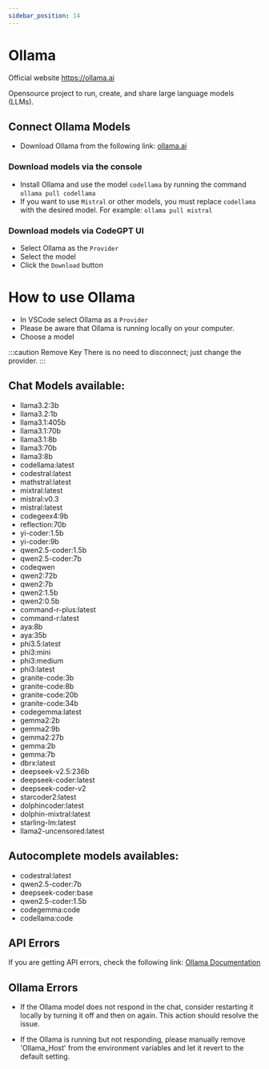 ```yaml
---
sidebar_position: 14
---
```


# Ollama

Official website https://ollama.ai

Opensource project to run, create, and share large language models (LLMs).
## Connect Ollama Models
- Download Ollama from the following link: [ollama.ai](https://ollama.ai/)

### Download models via the console
- Install Ollama and use the model `codellama` by running the command ```ollama pull codellama```
- If you want to use `Mistral` or other models, you must replace `codellama` with the desired model. For example: ```ollama pull mistral```

### Download models via CodeGPT UI
- Select Ollama as the `Provider`
- Select the model
- Click the `Download` button



# How to use Ollama

- In VSCode select Ollama as a `Provider`
- Please be aware that Ollama is running locally on your computer.
- Choose a model



:::caution Remove Key 
There is no need to disconnect; just change the provider.
:::
  
## Chat Models available:
- llama3.2:3b
- llama3.2:1b
- llama3.1:405b
- llama3.1:70b
- llama3.1:8b
- llama3:70b
- llama3:8b
- codellama:latest
- codestral:latest
- mathstral:latest
- mixtral:latest
- mistral:v0.3
- mistral:latest
- codegeex4:9b
- reflection:70b
- yi-coder:1.5b
- yi-coder:9b
- qwen2.5-coder:1.5b
- qwen2.5-coder:7b
- codeqwen
- qwen2:72b
- qwen2:7b
- qwen2:1.5b
- qwen2:0.5b
- command-r-plus:latest
- command-r:latest
- aya:8b
- aya:35b
- phi3.5:latest
- phi3:mini
- phi3:medium
- phi3:latest
- granite-code:3b
- granite-code:8b
- granite-code:20b
- granite-code:34b
- codegemma:latest
- gemma2:2b
- gemma2:9b
- gemma2:27b
- gemma:2b
- gemma:7b
- dbrx:latest
- deepseek-v2.5:236b
- deepseek-coder:latest
- deepseek-coder-v2
- starcoder2:latest
- dolphincoder:latest
- dolphin-mixtral:latest
- starling-lm:latest
- llama2-uncensored:latest

## Autocomplete models availables:
- codestral:latest
- qwen2.5-coder:7b
- deepseek-coder:base
- qwen2.5-coder:1.5b
- codegemma:code
- codellama:code


## API Errors
If you are getting API errors, check the following link: [Ollama Documentation](https://ollama.ai/)

## Ollama Errors
- If the Ollama model does not respond in the chat, consider restarting it locally by turning it off and then on again. This action should resolve the issue.

  
- If the Ollama is running but not responding, please manually remove 'Ollama_Host' from the environment variables and let it revert to the default setting.
    


 


